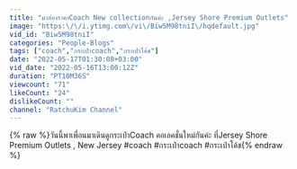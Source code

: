 ```yaml
---
title: "มาส่องราคาCoach New collectionกันค่ะ ,Jersey Shore Premium Outlets"
image: "https:\/\/i.ytimg.com\/vi\/Biw5M98tniI\/hqdefault.jpg"
vid_id: "Biw5M98tniI"
categories: "People-Blogs"
tags: ["coach","กระเป๋าcoach","กระเป๋าโค้ช"]
date: "2022-05-17T01:30:08+03:00"
vid_date: "2022-05-16T13:00:12Z"
duration: "PT10M36S"
viewcount: "71"
likeCount: "24"
dislikeCount: ""
channel: "RatchuKim Channel"
---
```

{% raw %}วันนี้พาเพื่อนมาเดินดูกระเป๋าCoach คอเลคชั่นใหม่กันค่ะ ที่Jersey Shore Premium Outlets , New Jersey #coach #กระเป๋าcoach #กระเป๋าโค้ช{% endraw %}
